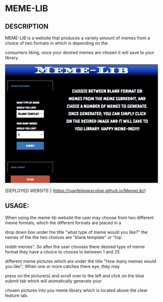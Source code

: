 # MEME-LIB

## DESCRIPTION

 MEME-LIB is a website that produces a variety amount of memes from a choice of two formats in which is depending on the 
 
consumers liking, once your desired memes are chosen it will save to your library.

![SCREEN SHOT](./assets/Screen%20Shot%202022-12-12%20at%2010.05.42%20AM.png)

[DEPLOYED WEBSITE:] (https://ivanfelipeescobar.github.io/MemeLib/)



## USAGE: 

When using the meme-lib website the user may choose from two different meme formats, which the different formats are placed in a 

drop down box under the title "what type of meme would you like?" the names of the the two choices are "blank template" or "top

reddit memes". So after the user chooses there desired type of meme format they have a choice to choose to between 1 and 25 

different meme pictures which are under the title "How many memes would you like"; When one or more catches there eye, they may 

press on the picture(s) and scroll over to the left and click on the blue submit tab which will atomatically generate your

 chosen pictures into you meme library which is located above the clear feature tab.

